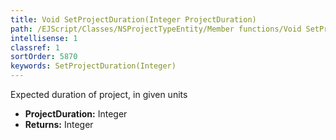 ```yaml
---
title: Void SetProjectDuration(Integer ProjectDuration)
path: /EJScript/Classes/NSProjectTypeEntity/Member functions/Void SetProjectDuration(Integer p_0)
intellisense: 1
classref: 1
sortOrder: 5870
keywords: SetProjectDuration(Integer)
---
```



Expected duration of project, in given units



* **ProjectDuration:** Integer
* **Returns:** Integer


